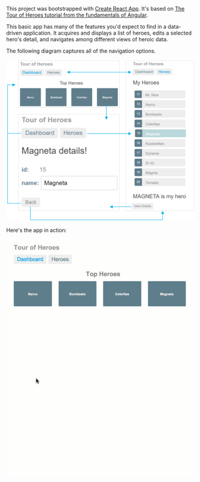 This project was bootstrapped with [Create React App](https://github.com/facebookincubator/create-react-app). It's based on 
[The Tour of Heroes tutorial from the fundamentals of Angular](https://angular.io/tutorial).

This basic app has many of the features you'd expect to find in a data-driven application. It acquires and displays a list of heroes, edits a selected hero's detail, and navigates among different views of heroic data.

The following diagram captures all of the navigation options.

![Alt text](nav-diagram.png?raw=true "Diagram 1")

Here's the app in action:

![Alt text](toh-anim.gif?raw=true "Diagram 2")